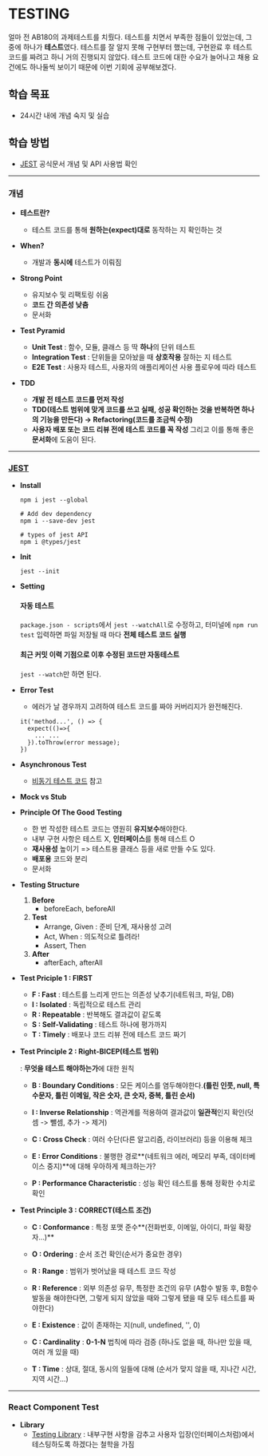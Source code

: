 # TESTING

얼마 전 AB180의 과제테스트를 치뤘다.
테스트를 치면서 부족한 점들이 있었는데, 그 중에 하나가 **테스트**였다.
테스트를 잘 알지 못해 구현부터 했는데, 구현완료 후 테스트 코드를 짜려고 하니 거의 진행되지 않았다.
테스트 코드에 대한 수요가 늘어나고 채용 요건에도 하나둘씩 보이기 때문에 이번 기회에 공부해보겠다.

## 학습 목표

- 24시간 내에 개념 숙지 및 실습

## 학습 방법

- [JEST](https://jestjs.io/) 공식문서 개념 및 API 사용법 확인

---

### 개념

- **테스트란?**

  - 테스트 코드를 통해 **원하는(expect)대로** 동작하는 지 확인하는 것

- **When?**

  - 개발과 **동시에** 테스트가 이뤄짐

- **Strong Point**

  - 유지보수 및 리팩토링 쉬움
  - **코드 간 의존성 낮춤**
  - 문서화

- **Test Pyramid**

  - **Unit Test** : 함수, 모듈, 클래스 등 딱 **하나**의 단위 테스트
  - **Integration Test** : 단위들을 모아놨을 때 **상호작용** 잘하는 지 테스트
  - **E2E Test** : 사용자 테스트, 사용자의 애플리케이션 사용 플로우에 따라 테스트

- **TDD**
  - **개발 전 테스트 코드를 먼저 작성**
  - **TDD(테스트 범위에 맞게 코드를 쓰고 실패, 성공 확인하는 것을 반복하면 하나의 기능을 만든다) -> Refactoring(코드를 조금씩 수정)**
  - **사용자 배포 또는 코드 리뷰 전에 테스트 코드를 꼭 작성** 그리고 이를 통해 좋은 **문서화**에 도움이 된다.

---

### [JEST](https://jestjs.io/)

- **Install**

  ```
  npm i jest --global

  # Add dev dependency
  npm i --save-dev jest

  # types of jest API
  npm i @types/jest
  ```

- **Init**

  ```
  jest --init
  ```

- **Setting**

  #### 자동 테스트

  `package.json - scripts`에서 `jest --watchAll`로 수정하고,
  터미널에 `npm run test` 입력하면 파일 저장될 때 마다 **전체 테스트 코드 실행**

  #### 최근 커밋 이력 기점으로 이후 수정된 코드만 자동테스트

  `jest --watch`만 하면 된다.
  

- **Error Test**
  - 에러가 날 경우까지 고려하여 테스트 코드를 짜야 커버리지가 완전해진다. 
  ```
  it('method...', () => {
    expect(()=>{
      ... ...
    }).toThrow(error message);
  })
  ```
  
- **Asynchronous Test**
  - [비동기 테스트 코드](https://github.com/sehnara/test-javascript/blob/master/src/test/async.test.js) 참고

- **Mock vs Stub**

- **Principle Of The Good Testing**
  - 한 번 작성한 테스트 코드는 영원히 **유지보수**해야한다. 
  - 내부 구현 사항은 테스트 X, **인터페이스**를 통해 테스트 O
  - **재사용성** 높이기 => 테스트용 클래스 등을 새로 만들 수도 있다.
  - **배포용** 코드와 분리
  - 문서화

- **Testing Structure**
  1. **Before**
      - beforeEach, beforeAll
  2. **Test**
      - Arrange, Given : 준비 단계, 재사용성 고려
      - Act, When : 의도적으로 틀려라!
      - Assert, Then 
  3. **After**
      - afterEach, afterAll

- **Test Priciple 1 : FIRST**

  - **F : Fast**
      : 테스트를 느리게 만드는 의존성 낮추기(네트워크, 파일, DB)
  - **I : Isolated**
      : 독립적으로 테스트 관리
  - **R : Repeatable**
      : 반복해도 결과값이 같도록
  - **S : Self-Validating**
      : 테스트 하나에 평가까지
  - **T : Timely**
      : 배포나 코드 리뷰 전에 테스트 코드 짜기

- **Test Principle 2 : Right-BICEP(테스트 범위)**

    : **무엇을 테스트 해야하는가**에 대한 원칙

  - **B : Boundary Conditions**
      : 모든 케이스를 염두해야한다.**(틀린 인풋, null, 특수문자, 틀린 이메일, 작은 숫자, 큰 숫자, 중복, 틀린 순서)**
      
  - **I : Inverse Relationship**
      : 역관계를 적용하여 결과값이 **일관적**인지 확인(덧셈 -> 뺄셈, 추가 -> 제거)

  - **C : Cross Check**
      : 여러 수단(다른 알고리즘, 라이브러리) 등을 이용해 체크

  - **E : Error Conditions**
      : 불행한 경로**(네트워크 에러, 메모리 부족, 데이터베이스 중지)**에 대해 우아하게 체크하는가?

  - **P : Performance Characteristic**
      : 성능 확인 테스트를 통해 정확한 수치로 확인


- **Test Principle 3 : CORRECT(테스트 조건)**

  - **C : Conformance**
      : 특정 포맷 준수**(전화번호, 이메일, 아이디, 파일 확장자...)**
      
  - **O : Ordering**
      : 순서 조건 확인(순서가 중요한 경우)

  - **R : Range**
      : 범위가 벗어났을 때 테스트 코드 작성

  - **R : Reference**
      : 외부 의존성 유무, 특정한 조건의 유무
      (A함수 발동 후, B함수 발동을 해야한다면, 그렇게 되지 않았을 때와 그렇게 됐을 때 모두 테스트를 짜야한다)

  - **E : Existence**
      : 값이 존재하는 지(null, undefined, '', 0)
  
  - **C : Cardinality**
      : **0-1-N** 법칙에 따라 검증
      (하나도 없을 때, 하나만 있을 때, 여러 개 있을 때)

  - **T : Time**
      : 상대, 절대, 동시의 일들에 대해
      (순서가 맞지 않을 때, 지나간 시간, 지역 시간...)
---
### React Component Test

- **Library** 
  - [Testing Library](https://testing-library.com/docs/react-testing-library/intro/)
    : 내부구현 사항을 감추고 사용자 입장(인터페이스처럼)에서 테스팅하도록 하겠다는 철학을 가짐
